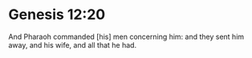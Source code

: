 # Genesis 12:20

And Pharaoh commanded [his] men concerning him: and they sent him away, and his wife, and all that he had.